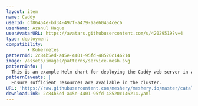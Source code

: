 ```yaml
---
layout: item
name: Caddy
userId: cf86454e-bd34-497f-a479-aae60454cec6
userName: Azanul Haque
userAvatarURL: https://avatars.githubusercontent.com/u/42029519?v=4
type: deployment
compatibility: 
        - Kubernetes
patternId: 2c84b5ed-a45e-4401-95fd-48520c146214
image: /assets/images/patterns/service-mesh.svg
patternInfo: |
  This is an example Helm chart for deploying the Caddy web server in a Kubernetes cluster. Here's a breakdown of the different components and files in this Helm chart: 1. **Chart.yaml**: Metadata about the Helm chart, including its name, version, and API version. 2. **values.yaml**: Configuration values for the Helm chart. These values can be customized when deploying the chart. Notable configurations include the Caddy image repository and tag, replica count, port, TLS settings, and whether to enable ingress. 3. **deployment.yaml**: Kubernetes Deployment resource definition. It specifies how the Caddy application should be deployed, including the number of replicas, container image, container arguments (to run Caddy with a custom config file), and volume mounts for configuration. 4. **service.yaml**: Kubernetes Service resource definition. It defines a service for Caddy, which can be accessed from outside the cluster. This example sets up a LoadBalancer type service. 5. **configmap.yaml**: Kubernetes ConfigMap resource definition. It contains two pieces of configuration data: the Caddyfile (custom Caddy configuration) and TLS settings in JSON format. 6. **ingress.yaml**: Kubernetes Ingress resource definition. If enabled, it defines how incoming traffic should be routed to the Caddy service based on host and paths. This example specifies routing rules for `example.com` with paths `/api/*` and `/*` to different backend services. The Helm chart provides a convenient way to package and deploy Caddy with various customizations and configurations. Users can override values in `values.yaml` to tailor the deployment to their specific needs when installing the Helm chart.
patternCaveats: |
  Ensure sufficient resources are available in the cluster.
URL: 'https://raw.githubusercontent.com/meshery/meshery.io/master/catalog/2c84b5ed-a45e-4401-95fd-48520c146214.yaml'
downloadLink: 2c84b5ed-a45e-4401-95fd-48520c146214.yaml
---
```

